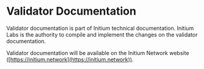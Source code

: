 # Validator Documentation

Validator documentation is part of Initium technical documentation. Initium Labs is the authority to compile and implement the changes on the validator documentation.&#x20;

Validator documentation will be available on the Initium Network website ([https://initium.network](https://initium.network)).
